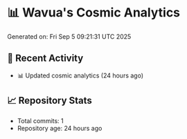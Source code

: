 # 📊 Wavua's Cosmic Analytics
Generated on: Fri Sep  5 09:21:31 UTC 2025

## 🚀 Recent Activity
- 📊 Updated cosmic analytics (24 hours ago)
## 📈 Repository Stats
- Total commits: 1
- Repository age: 24 hours ago
